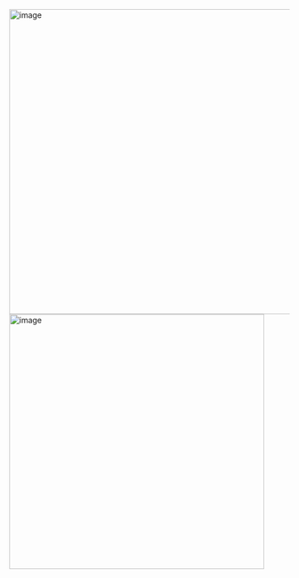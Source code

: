<img width="548" alt="image" src="https://github.com/user-attachments/assets/d187f40a-a78a-4d8a-a439-bc8427e6c1af">

<img width="458" alt="image" src="https://github.com/user-attachments/assets/85e2b5f0-710d-48a5-9a5c-3d30f773bd13">
